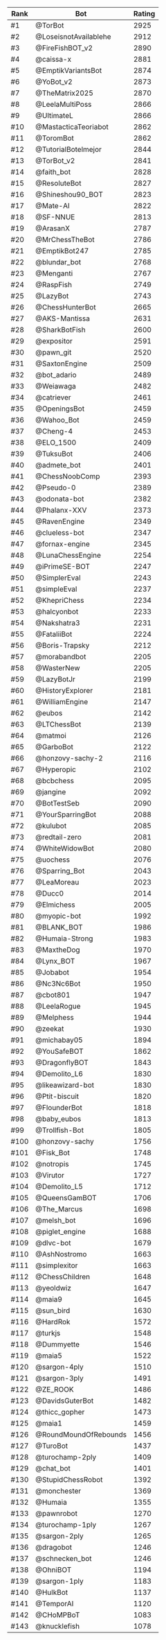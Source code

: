 Rank|Bot|Rating
---|---|---
#1|@TorBot|2925
#2|@LoseisnotAvailablehe|2912
#3|@FireFishBOT_v2|2890
#4|@caissa-x|2881
#5|@EmptikVariantsBot|2874
#6|@YoBot_v2|2873
#7|@TheMatrix2025|2870
#8|@LeelaMultiPoss|2866
#9|@UltimateL|2866
#10|@MastacticaTeoriabot|2862
#11|@ToromBot|2862
#12|@TutorialBotelmejor|2844
#13|@TorBot_v2|2841
#14|@faith_bot|2828
#15|@ResoluteBot|2827
#16|@Shineshou90_BOT|2823
#17|@Mate-AI|2822
#18|@SF-NNUE|2813
#19|@ArasanX|2787
#20|@MrChessTheBot|2786
#21|@EmptikBot247|2785
#22|@blundar_bot|2768
#23|@Menganti|2767
#24|@RaspFish|2749
#25|@LazyBot|2743
#26|@ChessHunterBot|2665
#27|@AKS-Mantissa|2631
#28|@SharkBotFish|2600
#29|@expositor|2591
#30|@pawn_git|2520
#31|@SaxtonEngine|2509
#32|@bot_adario|2489
#33|@Weiawaga|2482
#34|@catriever|2461
#35|@OpeningsBot|2459
#36|@Wahoo_Bot|2459
#37|@Cheng-4|2453
#38|@ELO_1500|2409
#39|@TuksuBot|2406
#40|@admete_bot|2401
#41|@ChessNoobComp|2393
#42|@Pseudo-0|2389
#43|@odonata-bot|2382
#44|@Phalanx-XXV|2373
#45|@RavenEngine|2349
#46|@clueless-bot|2347
#47|@fornax-engine|2345
#48|@LunaChessEngine|2254
#49|@iPrimeSE-BOT|2247
#50|@SimplerEval|2243
#51|@simpleEval|2237
#52|@KhepriChess|2234
#53|@halcyonbot|2233
#54|@Nakshatra3|2231
#55|@FataliiBot|2224
#56|@Boris-Trapsky|2212
#57|@morabandbot|2205
#58|@WasterNew|2205
#59|@LazyBotJr|2199
#60|@HistoryExplorer|2181
#61|@WilliamEngine|2147
#62|@eubos|2142
#63|@LTChessBot|2139
#64|@matmoi|2126
#65|@GarboBot|2122
#66|@honzovy-sachy-2|2116
#67|@Hyperopic|2102
#68|@bcbchess|2095
#69|@jangine|2092
#70|@BotTestSeb|2090
#71|@YourSparringBot|2088
#72|@kulubot|2085
#73|@redtail-zero|2081
#74|@WhiteWidowBot|2080
#75|@uochess|2076
#76|@Sparring_Bot|2043
#77|@LeaMoreau|2023
#78|@Ducc0|2014
#79|@Elmichess|2005
#80|@myopic-bot|1992
#81|@BLANK_BOT|1986
#82|@Humaia-Strong|1983
#83|@MaxtheDog|1970
#84|@Lynx_BOT|1967
#85|@Jobabot|1954
#86|@Nc3Nc6Bot|1950
#87|@cbot801|1947
#88|@LeelaRogue|1945
#89|@Melphess|1944
#90|@zeekat|1930
#91|@michabay05|1894
#92|@YouSafeBOT|1862
#93|@DragonflyBOT|1843
#94|@Demolito_L6|1830
#95|@likeawizard-bot|1830
#96|@Ptit-biscuit|1820
#97|@FlounderBot|1818
#98|@baby_eubos|1813
#99|@Trollfish-Bot|1805
#100|@honzovy-sachy|1756
#101|@Fisk_Bot|1748
#102|@notropis|1745
#103|@Virutor|1727
#104|@Demolito_L5|1712
#105|@QueensGamBOT|1706
#106|@The_Marcus|1698
#107|@melsh_bot|1696
#108|@piglet_engine|1688
#109|@dlvc-bot|1679
#110|@AshNostromo|1663
#111|@simplexitor|1663
#112|@ChessChildren|1648
#113|@yeoldwiz|1647
#114|@maia9|1645
#115|@sun_bird|1630
#116|@HardRok|1572
#117|@turkjs|1548
#118|@Dummyette|1546
#119|@maia5|1522
#120|@sargon-4ply|1510
#121|@sargon-3ply|1491
#122|@ZE_ROOK|1486
#123|@DavidsGuterBot|1482
#124|@thicc_gopher|1473
#125|@maia1|1459
#126|@RoundMoundOfRebounds|1456
#127|@TuroBot|1437
#128|@turochamp-2ply|1409
#129|@chat_bot|1401
#130|@StupidChessRobot|1392
#131|@monchester|1369
#132|@Humaia|1355
#133|@pawnrobot|1270
#134|@turochamp-1ply|1267
#135|@sargon-2ply|1265
#136|@dragobot|1246
#137|@schnecken_bot|1246
#138|@OhniBOT|1194
#139|@sargon-1ply|1183
#140|@HulkBot|1137
#141|@TemporAI|1120
#142|@CHoMPBoT|1083
#143|@knucklefish|1078
